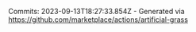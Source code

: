 Commits: 2023-09-13T18:27:33.854Z - Generated via https://github.com/marketplace/actions/artificial-grass
<br>

